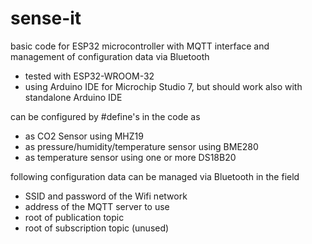# sense-it
basic code for ESP32 microcontroller with MQTT interface and management of configuration data via Bluetooth
- tested with ESP32-WROOM-32
- using Arduino IDE for Microchip Studio 7, but should work also with standalone Arduino IDE

can be configured by #define's in the code as
- as CO2 Sensor using MHZ19
- as pressure/humidity/temperature sensor using BME280
- as temperature sensor using one or more DS18B20

following configuration data can be managed via Bluetooth in the field
- SSID and password of the Wifi network
- address of the MQTT server to use
- root of publication topic
- root of subscription topic (unused)
